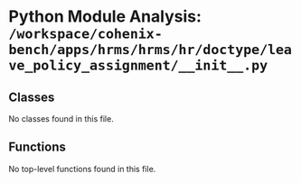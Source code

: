 # Python Module Analysis: `/workspace/cohenix-bench/apps/hrms/hrms/hr/doctype/leave_policy_assignment/__init__.py`

## Classes

No classes found in this file.


## Functions

No top-level functions found in this file.
